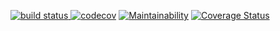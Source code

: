 [![build status](https://github.com/mtravnicek/ci-test/workflows/Java%20CI/badge.svg) ](https://github.com/mtravnicek/ci-test)
[![codecov](https://codecov.io/gh/mtravnicek/ci-test/branch/master/graph/badge.svg)](https://codecov.io/gh/mtravnicek/ci-test)
[![Maintainability](https://api.codeclimate.com/v1/badges/0425088f2d2d472bd6c0/maintainability)](https://codeclimate.com/github/mtravnicek/ci-test/maintainability)
[![Coverage Status](https://coveralls.io/repos/github/mtravnicek/ci-test/badge.svg?branch=master)](https://coveralls.io/github/mtravnicek/ci-test?branch=master)
